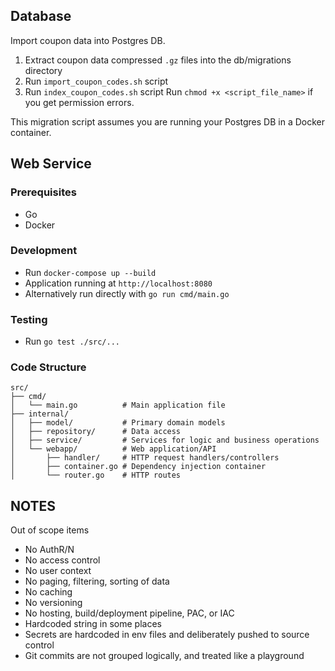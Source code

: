 ## Database

Import coupon data into Postgres DB.

1. Extract coupon data compressed `.gz` files into the db/migrations directory
2. Run `import_coupon_codes.sh` script
3. Run `index_coupon_codes.sh` script
Run `chmod +x <script_file_name>` if you get permission errors. 

This migration script assumes you are running your Postgres DB in a Docker container.

## Web Service

### Prerequisites

- Go
- Docker

### Development

- Run `docker-compose up --build`
- Application running at `http://localhost:8080`
- Alternatively run directly with `go run cmd/main.go`

### Testing

- Run `go test ./src/...`

### Code Structure

```
src/
├── cmd/                 
│   └── main.go          # Main application file
├── internal/            
│   ├── model/           # Primary domain models
│   ├── repository/      # Data access
│   ├── service/         # Services for logic and business operations
│   └── webapp/          # Web application/API
│       ├── handler/     # HTTP request handlers/controllers
│       ├── container.go # Dependency injection container
│       └── router.go    # HTTP routes
```

## NOTES

Out of scope items
- No AuthR/N
- No access control
- No user context
- No paging, filtering, sorting of data
- No caching
- No versioning
- No hosting, build/deployment pipeline, PAC, or IAC
- Hardcoded string in some places
- Secrets are hardcoded in env files and deliberately pushed to source control
- Git commits are not grouped logically, and treated like a playground
